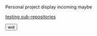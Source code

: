 <html>
Personal project display incoming maybe

<a href="https://GuavTek.github.io/testing"> testing sub-repositories </a>

 <button type="button" onclick="changeContent()"> wot </button>

<div id="content">  </div>

<script>
async function changeContent() {
  const contentDiv = document.getElementById("content");
 contentDiv.innerHTML = await fetchHtmlAsText("GameDev.html");
}  
 
async function fetchHtmlAsText(url) {
    return await (await fetch(url)).text();
}
</script>

</html>
